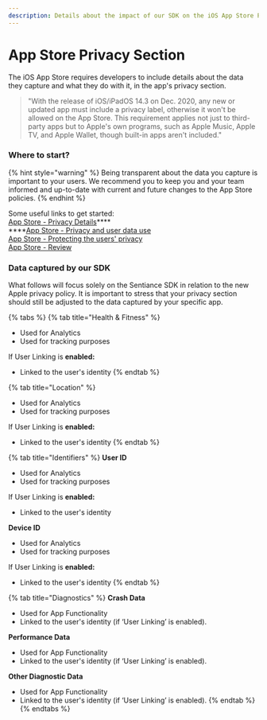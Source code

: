 ```yaml
---
description: Details about the impact of our SDK on the iOS App Store Privacy Section
---
```


# App Store Privacy Section

The iOS App Store requires developers to include details about the data they capture and what they do with it, in the app's privacy section.&#x20;

> "With the release of iOS/iPadOS 14.3 on Dec. 2020, any new or updated app must include a privacy label, otherwise it won't be allowed on the App Store. This requirement applies not just to third-party apps but to Apple's own programs, such as Apple Music, Apple TV, and Apple Wallet, though built-in apps aren't included."

### Where to start?

{% hint style="warning" %}
Being transparent about the data you capture is important to your users. We recommend you to keep you and your team informed and up-to-date with current and future changes to the App Store policies.
{% endhint %}

Some useful links to get started:\
[App Store - Privacy Details](https://developer.apple.com/app-store/app-privacy-details/)****\
****[App Store - Privacy and user data use](https://developer.apple.com/app-store/user-privacy-and-data-use/)\
[App Store - Protecting the users' privacy ](https://developer.apple.com/documentation/uikit/protecting\_the\_user\_s\_privacy)\
[App Store - Review](https://developer.apple.com/app-store/review/)

### Data captured by our SDK

What follows will focus solely on the Sentiance SDK in relation to the new Apple privacy policy. It is important to stress that your privacy section should still be adjusted to the data captured by your specific app.

{% tabs %}
{% tab title="Health & Fitness" %}
* Used for Analytics
* Used for tracking purposes

If User Linking is **enabled:**

* Linked to the user's identity
{% endtab %}

{% tab title="Location" %}
* Used for Analytics
* Used for tracking purposes

If User Linking is **enabled:**

* Linked to the user's identity
{% endtab %}

{% tab title="Identifiers" %}
**User ID**

* Used for Analytics
* Used for tracking purposes

If User Linking is **enabled:**

* Linked to the user's identity

**Device ID**

* Used for Analytics
* Used for tracking purposes

If User Linking is **enabled:**

* Linked to the user's identity
{% endtab %}

{% tab title="Diagnostics" %}
**Crash Data**

* Used for App Functionality
* Linked to the user's identity (if ‘User Linking’ is enabled).&#x20;

**Performance Data**

* Used for App Functionality
* Linked to the user's identity (if ‘User Linking’ is enabled).&#x20;

**Other Diagnostic Data**

* Used for App Functionality
* Linked to the user's identity (if ‘User Linking’ is enabled).
{% endtab %}
{% endtabs %}

